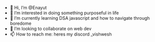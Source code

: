 - 👋 Hi, I’m @Enayut
- 👀 I’m interested in doing something purposeful in life 
- 🌱 I’m currently learning DSA javascript and how to navigate through boredome
- 💞️ I’m looking to collaborate on web dev
- 📫 How to reach me: heres my discord _vishwesh

<!---
Enayut/Enayut is a ✨ special ✨ repository because its `README.md` (this file) appears on your GitHub profile.
You can click the Preview link to take a look at your changes.
--->
